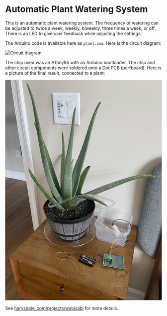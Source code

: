 # Automatic Plant Watering System

This is an automatic plant watering system. The frequency of watering can be adjusted
to twice a week, weekly, biweekly, three times a week, or off. There is an LED to
give user feedback while adjusting the settings.

The Arduino code is available here as `plant.ino`. Here is the circuit diagram:

![Circuit diagram](diagram.svg)

The chip used was an ATtiny85 with an Arduino bootloader. The chip and other circuit
components were soldered onto a Dot PCB (perfboard). Here is a picture of the
final result, connected to a plant:

![Plant](final.jpg)

See
[harysdalvi.com/projects/wabisabi](http://www.harysdalvi.com/projects/wabisabi)
for more details.
